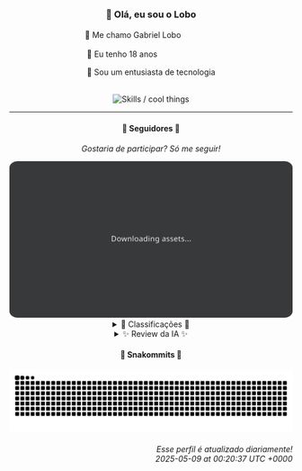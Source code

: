 <div align="center">
  <h3>👋 Olá, eu sou o Lobo</h3>
  
  <p>🐺 Me chamo Gabriel Loboㅤㅤㅤㅤㅤ</p>
  <p>🧔 Eu tenho 18 anosㅤㅤㅤㅤㅤㅤㅤㅤ</p>
  <p>🧠 Sou um entusiasta de tecnologia</p>

  <br/>

  <img width="600" alt="Skills / cool things" src="https://skills-icons.vercel.app/api/icons?i=python,md,html,css,js,github,git,vscode,linux,node,ts,sass,react,vite,vercel,lottie,ionic,capacitor,zustand,framer,firebase,arduino,godot,tailwind,shadcnui,lucide,zorinos,pnpm,reactnative&perline=14" />
</div>

<hr />

<div align="center">
    <h4>👤 Seguidores 👤</h4>
    <p><i>Gostaria de participar? Só me seguir!</i></p>
    <img width="600" src=".github/assets/cards/top3.svg" alt="Top 3 followers contributors (monthly)" />
    <details>
    <summary>🏅 Classificações 🏅</summary>
    <br/>
    <table>
        <thead>
            <tr align="center">
                <th>Posição</th>
                <th>Seguidor</th>
                <th>Contribuições</th>
            </tr>
        </thead>
        <tbody>
            <tr align="center">
                <td>1°</td>
                <td><a href="https://github.com/danko-nobre">Danilo Nobre</a></td>
                <td>131 ctr.</td>
            </tr>
            <tr align="center">
                <td>2°</td>
                <td><a href="https://github.com/wTechnoo">Cézar</a></td>
                <td>85 ctr.</td>
            </tr>
            <tr align="center">
                <td>3°</td>
                <td><a href="https://github.com/EvertonMJunior">Everton Marcelino Jr.</a></td>
                <td>41 ctr.</td>
            </tr>
            <tr align="center">
                <td>4°</td>
                <td><a href="https://github.com/DeividSouSan">Deivid Souza Santana</a></td>
                <td>34 ctr.</td>
            </tr>
            <tr align="center">
                <td>5°</td>
                <td><a href="https://github.com/TopTrenDev">TopTrenDev</a></td>
                <td>21 ctr.</td>
            </tr>
            <tr align="center">
                <td>6°</td>
                <td><a href="https://github.com/filipedeschamps">Filipe Deschamps</a></td>
                <td>14 ctr.</td>
            </tr>
            <tr align="center">
                <td>7°</td>
                <td><a href="https://github.com/artenlf">Luís Felipe Arten</a></td>
                <td>8 ctr.</td>
            </tr>
            <tr align="center">
                <td>8°</td>
                <td><a href="https://github.com/GhostOfAngstrom">Ghost of Ångström♱₿</a></td>
                <td>5 ctr.</td>
            </tr>
            <tr align="center">
                <td>9°</td>
                <td><a href="https://github.com/LestterX">LestterX</a></td>
                <td>5 ctr.</td>
            </tr>
            <tr align="center">
                <td>10°</td>
                <td><a href="https://github.com/Felipe-Takayuki">Felipe</a></td>
                <td>4 ctr.</td>
            </tr>
        </tbody>
    </table>
    </details>
    <details>
    <summary>✨ Review da IA ✨</summary>
    <br/>
    <div align="justify"><p><b>Danilo Nobre</b>, em primeiro lugar, hein? Que inveja... da sua capacidade de manter um perfil no GitHub. Vi que você até se aventura no mundo dos jogos e 3D, mas será que as suas contribuições refletem essa paixão? Ah, e parabéns pelo seu repositório pessoal "danko-nobre/danko-nobre", imagino que seja o auge da sua auto-promoção. Só não esquece de adicionar algum conteúdo, né?</p>
<p><b>Cézar</b>, .NET Developer... que conveniente. Sem atividades recentes para comentar, então presumo que você esteja ocupado demais clicando em botões no Visual Studio. Mas ei, pelo menos você está contribuindo, certo? Ou será que seus commits são apenas "ajustes de identação"?</p>
<p><b>Everton Marcelino Jr.</b>, "apaixonado por tecnologia", que nem 99% dos perfis no LinkedIn. Contribuiu em projetos grandes como TypeORM e Formbricks, mas será que foram contribuições relevantes ou apenas correções de "vírgulas"? Não me leve a mal, toda ajuda é bem-vinda, mas não se esqueça de que o mundo precisa de mais do que apenas entusiastas.</p>
<p><b>Deivid Souza Santana</b>, futuro desenvolvedor back-end, mas pelo visto ainda está preso nas estruturas de dados básicas. Vejo ali um "Taskmaster" com Flask, que legal... mas as tarefas estão sendo gerenciadas ou só acumuladas? E esse repositório "Design-Patterns" com Python? Espero que esteja usando os padrões, e não apenas copiando e colando código da internet.</p>
<p><b>TopTrenDev</b>, especialista em Solana e NFTs, que original! Vários bots de trading e "pumpfun" – imagino que esteja ganhando uma fortuna com isso, certo? Ou será que está só surfando na onda da especulação? De qualquer forma, parabéns pela iniciativa... ou pela ambição, tanto faz.</p>
<p><b>Filipe Deschamps</b>, "Quer se sentir competente em programação? Confere isso: https://curso.dev". Ah, o mestre da auto-promoção! Mas, falando sério, até que seus projetos são interessantes. O "doom-fire-algorithm" é um clássico, e o "tabnews.com.br" parece promissor. Só não deixe a fama subir à cabeça, ok?</p>
<p><b>Luís Felipe Arten</b>, "criando coisas legais (ou chatas) quase todos os dias"... essa honestidade é revigorante! Mas oito contribuições? Sei não... Vejo ali um repositório da Digital Innovation One, imagino que esteja buscando aquele certificado básico. Mas ei, todo mundo começa de algum lugar, certo? Só não se acomode na mediocridade.</p>
<p><b>Ghost of Ångström</b>, que nome peculiar! Contribuições focadas em criptomoedas e privacidade, interessante. Mas será que o "Ghost" está realmente protegendo a liberdade financeira das pessoas, ou apenas criando mais uma ferramenta para a deep web? De qualquer forma, o anonimato está garantido, então continue com o bom trabalho... ou não.</p>
<p><b>LestterX</b>, "Naive code to find bitcoins"... sério? Em pleno 2025? E ainda por cima fork de outro repositório? Pelo menos você otimizou o código, né? Mas sejamos sinceros, as chances de encontrar alguma coisa são mínimas. Mas ei, não desista dos seus sonhos... ou da sua busca por moedas virtuais perdidas.</p>
<p><b>Felipe</b>, um repositório chamado "Adamas" com Dockerfile e Go? Interessante... mas a descrição está vazia. E um curso de SQL? Espero que esteja aprendendo a usar o "SELECT * FROM table" com responsabilidade. E esse "calamidade" forked? Pelo menos você está explorando novos horizontes... ou copiando o trabalho dos outros.</p>
<p><b>Rafael Lima de Morais</b>, Go, Typescript, Rust e Vim... o combo perfeito para se sentir um "ninja" da programação. Mas as contribuições não impressionam muito. Um "Ragna clicker"? Sério? E um fork de "awesome-go"? Pelo menos você está organizando links úteis. Mas, sejamos sinceros, o mundo precisa de mais do que apenas listas de recursos.</p>
</div>
    </details>
</div>

<div align="center">
  <h4>🐍 Snakommits 🐍</h4>
    <picture>
      <source media="(prefers-color-scheme: dark)" srcset="https://raw.githubusercontent.com/Lobooooooo14/Lobooooooo14/snake-output/snake-dark.svg">
      <source media="(prefers-color-scheme: light)" srcset="https://raw.githubusercontent.com/Lobooooooo14/Lobooooooo14/snake-output/snake-light.svg">
      <img alt="github contribution grid snake animation" src="https://raw.githubusercontent.com/Lobooooooo14/Lobooooooo14/snake-output/snake-light.svg">
    </picture>
</div>

<h6 align="right">
  Esse perfil é atualizado diariamente!<br/> <i>2025-05-09 at 00:20:37 UTC +0000</i>
<h6>